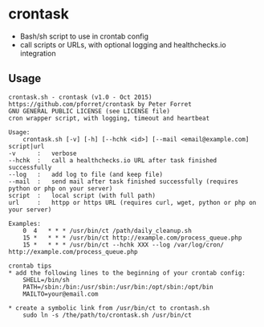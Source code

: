 # crontask
* Bash/sh script to use in crontab config
* call scripts or URLs, with optional logging and healthchecks.io integration

## Usage
	crontask.sh - crontask (v1.0 - Oct 2015)
	https://github.com/pforret/crontask by Peter Forret
	GNU GENERAL PUBLIC LICENSE (see LICENSE file)
	cron wrapper script, with logging, timeout and heartbeat
	
	Usage:
		crontask.sh [-v] [-h] [--hchk <id>] [--mail <email@example.com] script|url
	-v		:	verbose
	--hchk	:	call a healthchecks.io URL after task finished successfully
	--log	:	add log to file (and keep file)
	--mail	:	send mail after task finished successfully (requires python or php on your server)
	script	:	local script (with full path)
	url  	:	httpp or https URL (requires curl, wget, python or php on your server)

	Examples:
		0  4   * * * /usr/bin/ct /path/daily_cleanup.sh
		15 *   * * * /usr/bin/ct http://example.com/process_queue.php
		15 *   * * * /usr/bin/ct --hchk XXX --log /var/log/cron/ http://example.com/process_queue.php

	crontab tips
	* add the following lines to the beginning of your crontab config:
     	SHELL=/bin/sh
     	PATH=/sbin:/bin:/usr/sbin:/usr/bin:/opt/sbin:/opt/bin
     	MAILTO=your@email.com

	* create a symbolic link from /usr/bin/ct to crontash.sh
     	sudo ln -s /the/path/to/crontask.sh /usr/bin/ct

